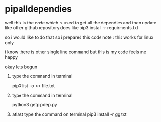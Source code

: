 # pipalldependies

well this is the code which is used to get all the dependies and then update like other github repository does 
like 
pip3 install -r requirments.txt

so i would like to do  that so i prepared this code 
note : this works for linux only 

i know there is other single line command but this is my code feels me happy 


okay lets begun 


1. type the command in terminal 
 
    pip3 list -o >> file.txt
 
2. type the command in terminal 
    
    python3 getpipdep.py
    
3. atlast type the command on terminal
    pip3 install -r gg.txt
    
    
